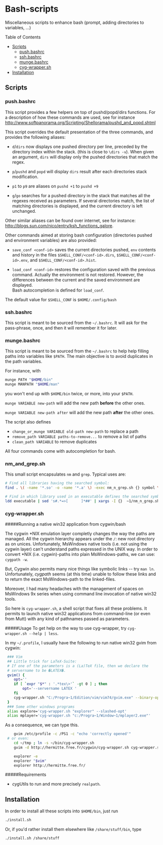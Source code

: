 Bash-scripts
============

Miscellaneous scripts to enhance bash (prompt, adding directories to variables, ...)

Table of Contents
* [Scripts](#scripts)
  * [push.bashrc](#pushbashrc)
  * [ssh.bashrc](#sshbashrc)
  * [munge.bashrc](#mungebashrc)
  * [cyg-wrapper.sh](#cyg-wrappersh)
* [Installation](#installation)

## Scripts

### push.bashrc

This script provides a few helpers on top of pushd/popd/dirs functions.
For a description of how these commands are used, see for instance
<http://www.softpanorama.org/Scripting/Shellorama/pushd_and_popd.shtml>

This script overrides the default presentation of the three commands, and
provides the following aliases:

* `d`/`dirs` now displays one pushed directory per line, preceded by the
  directory index within the stack. (this is close to `\dirs -v`).
  When given an argument, `dirs` will display only the pushed directories that
  match the regex.

* `p`/`pushd` and `popd` will display `dirs` result after each directories
  stack modification.

* `p1` to `p9` are aliases on `pushd +1` to `pushd +9`

* `g`/`go` searches for a pushed directory in the stack that matches all the
  regexes received as parameters. If several directories match, the list of
  matching directories is displayed, and the current directory is left
  unchanged.

Other similar aliases can be found over internet, see for instance:
 <http://blogs.sun.com/nico/entry/ksh_functions_galore>.


Other commands aimed at storing bash configuration (directories pushed and
environment variables) are also provided:

* `save_conf <conf-id>` saves the current directories pushed, `env` contents
  and history in the files `$SHELL_CONF/<conf-id>.dirs`,
  `$SHELL_CONF/<conf-id>.env`, and `$SHELL_CONF/<conf-id>.hist`.

* `load_conf <conf-id>` restores the configuration saved with the previous
  command. Actually the environment is not restored. However, the differences
  between the current and the saved environment are displayed.  
  Bash autocompletion is defined for `load_conf`.

The default value for `$SHELL_CONF` is `$HOME/.config/bash`

### ssh.bashrc

This script is meant to be sourced from the `~/.bashrc`. It will ask for the
pass-phrase, once, and then it will remember it for later.

### munge.bashrc

This script is meant to be sourced from the `~/.bashrc` to help help filling
paths into variables like `$PATH`. The main objective is to avoid duplicates in
the path variables.

For instance, with
```bash
munge PATH "$HOME/bin"
munge MANPATH "$HOME/man"
```
you won't end up with `$HOME/bin` twice, or more, into your `$PATH`.

`munge VARIABLE new-path` will add the new path **before** the other ones.

`munge VARIABLE new-path after` will add the new path **after** the other ones.

The script also defines
* `change_or_munge VARIABLE old-path new-path`  to replace a path
* `remove_path VARIABLE paths-to-remove...`  to remove a list of paths
* `clean_path VARIABLE` to remove duplicates

All four commands come with autocompletion for bash.


### nm_and_grep.sh

This small script encapsulates `nm` and `grep`. Typical uses are:
```bash
# Find all libraries having the searched symbol:
find . \( -name '*.so' -o -name '*.a' \) -exec nm_n_grep.sh {} symbol \; -print

# Find in which library used in an executable defines the searched symbol:
ldd executable | sed 's#.*=>[      ]*##' | xargs -I {}  ~1/nm_n_grep.sh -b {} symbol
```


### cyg-wrapper.sh
#####Running a native win32 application from cygwin/bash

The cygwin *NIX emulation layer completly changes the way the paths are
managed. All the cygwin hierarchy appears under the `/`: new root directory as
on unices. Unfortunately, MsWindows native tools (i.e. not using the cygwin
layer) can't understand paths expressed in the UNIX way.  In order to convert
*NIX (i.e. cygwin)-paths into plain MsWindows-paths, we can use: `cygpath -w`.

But, Cygwin also permits many nice things like symbolic links -- try `man ln`.
Unfortunately, *cygpath* seems (at this time) unable to follow these links and
to return the exact MsWindows-path to the linked-files.

Moreover, I had many headaches with the management of spaces on MsWindows 9x
series when using command line invocation of native win32 tools.

So here is `cyg-wrapper.sh`, a shell script that fixes all these problems. It
permits to launch native win32 applications from command-line (or even from
Mutt) with any kind of pathnames passed as parameters.


#####Usage
To get help on the way to use cyg-wrapper, try `cyg-wrapper.sh --help | less`.

In my `~/.profile`, I usually have the following to run native win32 gvim from
cygwin:

```bash
 ### Vim
 ## Little trick for LaTeX-Suite:
 # If one of the parameters is a (La)TeX file, then we declare the
 # servername to be �LATEX�.
 gvim() {
    opt=''
    if [ `expr "$*" : '.*tex\>'` -gt 0 ] ; then
        opt='--servername LATEX '
    fi
    cyg-wrapper.sh "C:/Progra~1/Edition/vim/vim74/gvim.exe" --binary-opt=-c,--cmd,-T,-t,--servername,--remote-send,--remote-expr --cyg-verbose --fork=2 $opt "$@"
 }
 ### Some other windows programs
 alias explore='cyg-wrapper.sh "explorer" --slashed-opt'
 alias mplayer='cyg-wrapper.sh "c:/Progra~1/Window~1/mplayer2.exe"'
```

As a consequence, we can type this.

```bash
    gvim /etc/profile -c /PS1 -c "echo 'correctly opened'"
 # or even:
    cd ~/tmp ; ln -s ~/bin/cyg-wrapper.sh
    gvim -d http://hermitte.free.fr/cygwin/cyg-wrapper.sh cyg-wrapper.sh

    explorer -e
    explorer "$vim"
    explorer http://hermitte.free.fr/
```

#####Requirements
* *cyg*Utils to run and more precisely `realpath`.

## Installation

In order to install all these scripts into `$HOME/bin`, just run
```bash
./install.sh
```

Or, if you'd rather install them elsewhere like `/share/stuff/bin`, type
```bash
./install.sh /share/stuff
```

